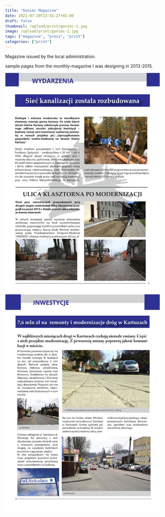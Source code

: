 ```yaml
---
title: "Goniec Magazine"
date: 2021-07-29T13:55:27+02:00
draft: false
thumbnail: /upload/print/goniec-1.jpg
image: /upload/print/goniec-1.jpg
tags: ["magazine", "press", "print"]
categories: ["print"]
---
```


Magazine issued by the local administration.
<!--more-->
sample pages from the monthly-magazine I was designing in 2013-2015.
<div class="row row-cols-2">
    <div class="col"><img class="img-fluid" src="/upload/print/goniec-2.jpg" alt="Magazine page design"></div>
    <div class="col"><img class="img-fluid" src="/upload/print/goniec-3.jpg" alt="Magazine page design"></div>
</div>